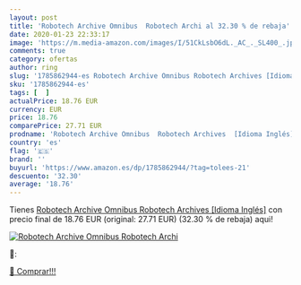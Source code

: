 ```yaml
---
layout: post
title: 'Robotech Archive Omnibus  Robotech Archi al 32.30 % de rebaja'
date: 2020-01-23 22:33:17
image: 'https://m.media-amazon.com/images/I/51CkLsbO6dL._AC_._SL400_.jpg'
comments: true
category: ofertas
author: ring
slug: '1785862944-es Robotech Archive Omnibus Robotech Archives [Idioma Inglés]'
sku: '1785862944-es'
tags: [  ]
actualPrice: 18.76 EUR
currency: EUR
price: 18.76
comparePrice: 27.71 EUR
prodname: 'Robotech Archive Omnibus  Robotech Archives  [Idioma Inglés]'
country: 'es'
flag: '🇪🇸'
brand: ''
buyurl: 'https://www.amazon.es/dp/1785862944/?tag=tolees-21'
descuento: '32.30'
average: '18.76'
---
```


Tienes [Robotech Archive Omnibus  Robotech Archives  [Idioma Inglés]](https://www.amazon.es/dp/1785862944/?tag=tolees-21) con precio final de  18.76 EUR (original: 27.71 EUR) (32.30 %  de rebaja) aqui!

[![Robotech Archive Omnibus  Robotech Archi](https://m.media-amazon.com/images/I/51CkLsbO6dL._AC_._SL400_.jpg)](https://www.amazon.es/dp/1785862944/?tag=tolees-21)

🔎:


[🛒 Comprar!!!](https://www.amazon.es/dp/1785862944/?tag=tolees-21)
